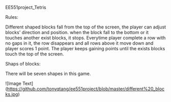 EE551project_Tetris

Rules:

Different shaped blocks fall from the top of the screen, the player can adjust blocks' direction and position. when the block fall to the bottom or it touches another exist blocks, it stops. Everytime player complete a row with no gaps in it, the row disappears and all rows above it move down and player scores 1 point. The player keeps gaining points until the exists blocks touch the top of the screen.

Shaps of blocks:

There will be seven shapes in this game.

![Image Text]
(https://github.com/tonyqtang/ee551project/blob/master/different%20_blocks.jpg)

